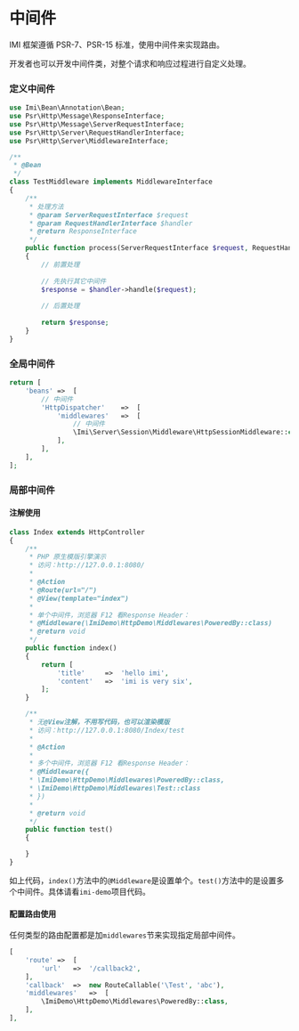 # 中间件

IMI 框架遵循 PSR-7、PSR-15 标准，使用中间件来实现路由。

开发者也可以开发中间件类，对整个请求和响应过程进行自定义处理。

### 定义中间件

```php
use Imi\Bean\Annotation\Bean;
use Psr\Http\Message\ResponseInterface;
use Psr\Http\Message\ServerRequestInterface;
use Psr\Http\Server\RequestHandlerInterface;
use Psr\Http\Server\MiddlewareInterface;

/**
 * @Bean
 */
class TestMiddleware implements MiddlewareInterface
{
	/**
	 * 处理方法
	 * @param ServerRequestInterface $request
	 * @param RequestHandlerInterface $handler
	 * @return ResponseInterface
	 */
    public function process(ServerRequestInterface $request, RequestHandlerInterface $handler): ResponseInterface
	{
		// 前置处理
		
		// 先执行其它中间件
		$response = $handler->handle($request);
		
		// 后置处理
		
		return $response;
	}
}
```

### 全局中间件

```php
return [
	'beans'	=>	[
		// 中间件
		'HttpDispatcher'	=>	[
			'middlewares'	=>	[
				// 中间件
				\Imi\Server\Session\Middleware\HttpSessionMiddleware::class,
			],
		],
	],
];
```

### 局部中间件

#### 注解使用

```php
class Index extends HttpController
{
	/**
	 * PHP 原生模版引擎演示
	 * 访问：http://127.0.0.1:8080/
	 * 
	 * @Action
	 * @Route(url="/")
	 * @View(template="index")
	 * 
	 * 单个中间件，浏览器 F12 看Response Header：
	 * @Middleware(\ImiDemo\HttpDemo\Middlewares\PoweredBy::class)
	 * @return void
	 */
	public function index()
	{
		return [
			'title'		=>	'hello imi',
			'content'	=>	'imi is very six',
		];
	}

	/**
	 * 无@View注解，不用写代码，也可以渲染模版
	 * 访问：http://127.0.0.1:8080/Index/test
	 * 
	 * @Action
	 * 
	 * 多个中间件，浏览器 F12 看Response Header：
	 * @Middleware({
	 * \ImiDemo\HttpDemo\Middlewares\PoweredBy::class,
	 * \ImiDemo\HttpDemo\Middlewares\Test::class
	 * })
	 * 
	 * @return void
	 */
	public function test()
	{

	}
}
```

如上代码，`index()`方法中的`@Middleware`是设置单个。`test()`方法中的是设置多个中间件。具体请看`imi-demo`项目代码。

#### 配置路由使用

任何类型的路由配置都是加`middlewares`节来实现指定局部中间件。

```php
[
	'route'	=>	[
		'url'	=>	'/callback2',
	],
	'callback'	=>	new RouteCallable('\Test', 'abc'),
	'middlewares'	=>	[
		\ImiDemo\HttpDemo\Middlewares\PoweredBy::class,
	],
],
```
